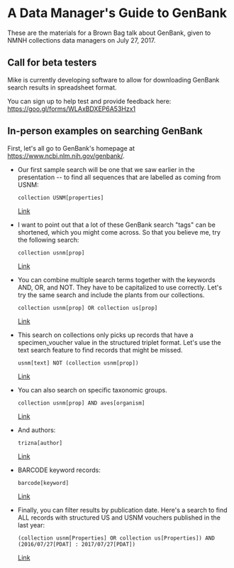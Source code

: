 # A Data Manager's Guide to GenBank

These are the materials for a Brown Bag talk about GenBank, given to NMNH collections data managers on July 27, 2017.

## Call for beta testers

Mike is currently developing software to allow for downloading GenBank search results in spreadsheet format.

You can sign up to help test and provide feedback here: https://goo.gl/forms/WLAxBDXEP6A53Hzx1

## In-person examples on searching GenBank

First, let's all go to GenBank's homepage at https://www.ncbi.nlm.nih.gov/genbank/.

* Our first sample search will be one that we saw earlier in the presentation -- to find all sequences that are labelled as coming from USNM:

	`collection USNM[properties]`

	[Link](https://www.ncbi.nlm.nih.gov/nuccore?term=collection%20USNM%5Bproperties%5D)

* I want to point out that a lot of these GenBank search "tags" can be shortened, which you might come across. So that you believe me, try the following search:

	`collection usnm[prop]`

	[Link](https://www.ncbi.nlm.nih.gov/nuccore/?term=collection+usnm%5Bprop%5D)

* You can combine multiple search terms together with the keywords AND, OR, and NOT. They have to be capitalized to use correctly. Let's try the same search and include the plants from our collections.

	`collection usnm[prop] OR collection us[prop]`

	[Link](https://www.ncbi.nlm.nih.gov/nuccore/?term=collection+usnm%5Bprop%5D+OR+collection+us%5Bprop%5D)

* This search on collections only picks up records that have a specimen_voucher value in the structured triplet format. Let's use the text search feature to find records that might be missed.

	`usnm[text] NOT (collection usnm[prop])`

	[Link](https://www.ncbi.nlm.nih.gov/nuccore/?term=usnm%5Btext%5D+NOT+(collection+usnm%5Bprop%5D))

* You can also search on specific taxonomic groups.

	`collection usnm[prop] AND aves[organism]`

	[Link](https://www.ncbi.nlm.nih.gov/nuccore/?term=collection+usnm%5Bprop%5D+AND+aves%5Borganism%5D)

* And authors:

	`trizna[author]`

	[Link](https://www.ncbi.nlm.nih.gov/nuccore/?term=trizna%5Bauthor%5D)

* BARCODE keyword records:

	`barcode[keyword]`

	[Link](https://www.ncbi.nlm.nih.gov/nuccore/?term=barcode%5Bkeyword%5D)

* Finally, you can filter results by publication date. Here's a search to find ALL records with structured US and USNM vouchers published in the last year:

	`(collection usnm[Properties] OR collection us[Properties]) AND (2016/07/27[PDAT] : 2017/07/27[PDAT])`

	[Link](https://www.ncbi.nlm.nih.gov/nuccore/?term=(collection+usnm%5BProperties%5D+OR+collection+us%5BProperties%5D)+AND+(2016%2F07%2F27%5BPDAT%5D+%3A+2017%2F07%2F27%5BPDAT%5D))